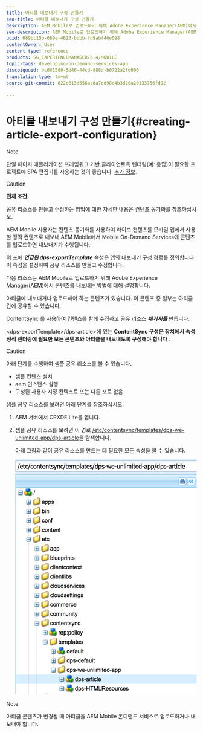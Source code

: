 ```yaml
---
title: 아티클 내보내기 구성 만들기
seo-title: 아티클 내보내기 구성 만들기
description: AEM Mobile로 업로드하기 위해 Adobe Experience Manager(AEM)에서 콘텐츠를 내보내는 방법에 대해 알려면 이 페이지를 따르십시오.
seo-description: AEM Mobile로 업로드하기 위해 Adobe Experience Manager(AEM)에서 콘텐츠를 내보내는 방법에 대해 알려면 이 페이지를 따르십시오.
uuid: 089bc15b-669e-4623-bdbb-fd9abf46e098
contentOwner: User
content-type: reference
products: SG_EXPERIENCEMANAGER/6.4/MOBILE
topic-tags: developing-on-demand-services-app
discoiquuid: bc681589-5d46-44cd-888d-b0722a2fd006
translation-type: tm+mt
source-git-commit: 622e613d556acda7cd98d4b3d20a20133756fd92

---
```



# 아티클 내보내기 구성 만들기{#creating-article-export-configuration}

>[!NOTE]
>
>단일 페이지 애플리케이션 프레임워크 기반 클라이언트측 렌더링(예: 응답)이 필요한 프로젝트에 SPA 편집기를 사용하는 것이 좋습니다. [추가 정보](/help/sites-developing/spa-overview.md).

>[!CAUTION]
>
>**전제 조건**:
>
>공유 리소스를 만들고 수정하는 방법에 대한 자세한 내용은 [컨텐츠](/help/mobile/mobile-ondemand-contentsync.md) 동기화를 참조하십시오.

AEM Mobile 사용자는 컨텐츠 동기화를 사용하여 라이브 컨텐츠를 모바일 앱에서 사용할 정적 컨텐츠로 내보내 AEM Mobile에서 Mobile On-Demand Services에 콘텐츠를 업로드하면 내보내기가 수행됩니다.

위 표에 ***언급된 dps-exportTemplate*** 속성은 앱의 내보내기 구성 경로를 정의합니다. 이 속성을 설정하여 공유 리소스를 만들고 수정합니다.

다음 리소스는 AEM Mobile로 업로드하기 위해 Adobe Experience Manager(AEM)에서 콘텐츠를 내보내는 방법에 대해 설명합니다.

아티클에 내보내거나 업로드해야 하는 콘텐츠가 있습니다. 이 콘텐츠 중 일부는 아티클 간에 공유할 수 있습니다.

ContentSync [를](/help/mobile/mobile-ondemand-contentsync.md) 사용하여 컨텐츠를 함께 수집하고 공유 리소스 ***패키지를*** 만듭니다.

&lt;dps-exportTemplate>/dps-article>에 있는 **ContentSync 구성은 장치에서 속성 정적 렌더링에 필요한 모든 콘텐츠와 아티클을 내보내도록 구성해야 합니다** .

>[!CAUTION]
>
>아래 단계를 수행하여 샘플 공유 리소스를 볼 수 있습니다.
>
>* 샘플 컨텐츠 설치
>* aem 인스턴스 실행
>* 구성된 사용자 지정 컨텍스트 또는 다른 포트 없음
>



샘플 공유 리소스를 보려면 아래 단계를 참조하십시오.

1. AEM 서버에서 CRXDE Lite를 엽니다.
1. 샘플 공유 리소스를 보려면 이 경로 [/etc/contentsync/templates/dps-we-unlimited-app/dps-article](http://localhost:4502/crx/de/index.jsp#/etc/contentsync/templates/dps-we-unlimited-app/dps-article)을 탐색합니다.

   아래 그림과 같이 공유 리소스를 만드는 데 필요한 모든 속성을 볼 수 있습니다.

   ![chlimage_1-134](assets/chlimage_1-134.png)

>[!NOTE]
>
>아티클 콘텐츠가 변경될 때 아티클을 AEM Mobile 온디맨드 서비스로 업로드하거나 내보내야 합니다.

